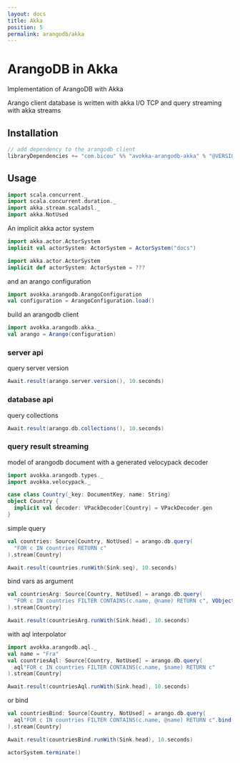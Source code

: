 ```yaml
---
layout: docs
title: Akka
position: 5
permalink: arangodb/akka
---
```


# ArangoDB in Akka

Implementation of ArangoDB with Akka

Arango client database is written with akka I/O TCP and query streaming with akka streams

## Installation

```scala
// add dependency to the arangodb client
libraryDependencies += "com.bicou" %% "avokka-arangodb-akka" % "@VERSION@"
```

## Usage
```scala mdoc:invisible
import scala.concurrent._
import scala.concurrent.duration._
import akka.stream.scaladsl._
import akka.NotUsed
```

An implicit akka actor system

```scala mdoc:invisible
import akka.actor.ActorSystem
implicit val actorSystem: ActorSystem = ActorSystem("docs")
```
```scala
import akka.actor.ActorSystem
implicit def actorSystem: ActorSystem = ???
```

and an arango configuration

```scala mdoc:silent
import avokka.arangodb.ArangoConfiguration
val configuration = ArangoConfiguration.load()
```

build an arangodb client

```scala mdoc:silent
import avokka.arangodb.akka._
val arango = Arango(configuration)
```

### server api

query server version

```scala mdoc
Await.result(arango.server.version(), 10.seconds)
```

### database api

query collections

```scala mdoc:height=20
Await.result(arango.db.collections(), 10.seconds)
```

### query result streaming

model of arangodb document with a generated velocypack decoder

```scala mdoc
import avokka.arangodb.types._
import avokka.velocypack._

case class Country(_key: DocumentKey, name: String)
object Country {
  implicit val decoder: VPackDecoder[Country] = VPackDecoder.gen
}
```

simple query

```scala mdoc:height=10
val countries: Source[Country, NotUsed] = arango.db.query(
  "FOR c IN countries RETURN c"
).stream[Country]

Await.result(countries.runWith(Sink.seq), 10.seconds)
```

bind vars as argument

```scala mdoc
val countriesArg: Source[Country, NotUsed] = arango.db.query(
  "FOR c IN countries FILTER CONTAINS(c.name, @name) RETURN c", VObject("name" -> "Fra".toVPack)
).stream[Country]

Await.result(countriesArg.runWith(Sink.head), 10.seconds)
```

with aql interpolator

```scala mdoc
import avokka.arangodb.aql._
val name = "Fra"
val countriesAql: Source[Country, NotUsed] = arango.db.query(
  aql"FOR c IN countries FILTER CONTAINS(c.name, $name) RETURN c"
).stream[Country]

Await.result(countriesAql.runWith(Sink.head), 10.seconds)
```

or bind

```scala mdoc
val countriesBind: Source[Country, NotUsed] = arango.db.query(
  aql"FOR c IN countries FILTER CONTAINS(c.name, @name) RETURN c".bind("name", name)
).stream[Country]

Await.result(countriesBind.runWith(Sink.head), 10.seconds)
```

```scala mdoc:invisible
actorSystem.terminate()
```
